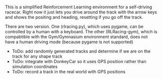 This is a simplified Reinforcement Learning environment for a self-driving racecar. Right now it just lets you drive around the track with the arrow keys and shows the positing and heading, resetting if you go off the track. 

There are two version. One (rlracing.py), which uses pygame, can be controlled by a human with a keyboard. The other (RLRacing-gym), which is compabtible with the Gym/Gymnasium environment standard, does not have a human driving mode (because pygame is not supported)

* ToDo: add randomly generated tracks and determine if we are on the track for any shape track
* ToDo: integrate with DonkeyCar so it uses GPS position rather than simulation coordinates
* ToDo: record a track in the real world with GPS positions
